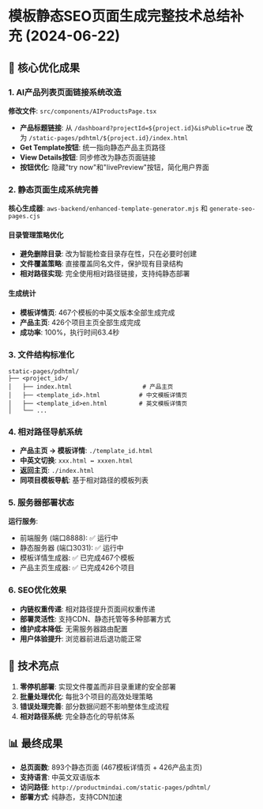 # 模板静态SEO页面生成完整技术总结补充 (2024-06-22)

## 🎯 核心优化成果

### 1. AI产品列表页面链接系统改造
**修改文件**: `src/components/AIProductsPage.tsx`
- **产品标题链接**: 从 `/dashboard?projectId=${project.id}&isPublic=true` 改为 `/static-pages/pdhtml/${project.id}/index.html`
- **Get Template按钮**: 统一指向静态产品主页路径
- **View Details按钮**: 同步修改为静态页面链接
- **按钮优化**: 隐藏"try now"和"livePreview"按钮，简化用户界面

### 2. 静态页面生成系统完善
**核心生成器**: `aws-backend/enhanced-template-generator.mjs` 和 `generate-seo-pages.cjs`

#### 目录管理策略优化
- **避免删除目录**: 改为智能检查目录存在性，只在必要时创建
- **文件覆盖策略**: 直接覆盖同名文件，保护现有目录结构
- **相对路径实现**: 完全使用相对路径链接，支持纯静态部署

#### 生成统计
- **模板详情页**: 467个模板的中英文版本全部生成完成
- **产品主页**: 426个项目主页全部生成完成
- **成功率**: 100%，执行时间63.4秒

### 3. 文件结构标准化
```
static-pages/pdhtml/
├── <project_id>/
│   ├── index.html                    # 产品主页
│   ├── <template_id>.html           # 中文模板详情页
│   ├── <template_id>en.html         # 英文模板详情页
│   └── ...
```

### 4. 相对路径导航系统
- **产品主页 → 模板详情**: `./template_id.html`
- **中英文切换**: `xxx.html ↔ xxxen.html`
- **返回主页**: `./index.html`
- **同项目模板导航**: 基于相对路径的模板列表

### 5. 服务器部署状态
**运行服务**:
- 前端服务 (端口8888): ✅ 运行中
- 静态服务器 (端口3031): ✅ 运行中
- 模板详情生成器: ✅ 已完成467个模板
- 产品主页生成器: ✅ 已完成426个项目

### 6. SEO优化效果
- **内链权重传递**: 相对路径提升页面间权重传递
- **部署灵活性**: 支持CDN、静态托管等多种部署方式
- **维护成本降低**: 无需服务器路由配置
- **用户体验提升**: 浏览器前进后退功能正常

## 🚀 技术亮点
1. **零停机部署**: 实现文件覆盖而非目录重建的安全部署
2. **批量处理优化**: 每批3个项目的高效处理策略
3. **错误处理完善**: 部分数据问题不影响整体生成流程
4. **相对路径系统**: 完全静态化的导航体系

## 📊 最终成果
- **总页面数**: 893个静态页面 (467模板详情页 + 426产品主页)
- **支持语言**: 中英文双语版本
- **访问路径**: `http://productmindai.com/static-pages/pdhtml/`
- **部署方式**: 纯静态，支持CDN加速 